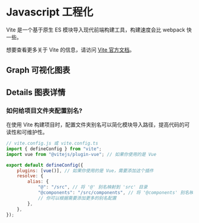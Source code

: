 # Javascript 工程化

Vite 是一个基于原生 ES 模块导入现代前端构建工具，构建速度会比 webpack 快一些。

想要查看更多关于 Vite 的信息，请访问 [Vite 官方文档](https://vitejs.dev/)。

## Graph 可视化图表

<ElMindmap :data="data" height="500" :router="router" offsetLeft="50" />

<script setup>
import { onMounted, ref, computed } from "vue";
import { useRouter } from 'vitepress';
const router = useRouter();
const CurrentPath = router.route.path;
const data = ref({
	data: {
		text: "Vite",
	},
	children: [
		{ 
			data: { text: "基础使用" },
			children: [
				{ data: { text: "如何给项目文件夹配置别名?", hyperlink: `${CurrentPath}#如何给项目文件夹配置别名?` } },
			]
		},
		{ data: { text: "构建开发环境", } },
	],
})
</script>

## Details 图表详情

### 如何给项目文件夹配置别名?

在使用 Vite 构建项目时，配置文件夹别名可以简化模块导入路径，提高代码的可读性和可维护性。

```js
// vite.config.js 或 vite.config.ts
import { defineConfig } from "vite";
import vue from "@vitejs/plugin-vue"; // 如果你使用的是 Vue

export default defineConfig({
	plugins: [vue()], // 如果你使用的是 Vue，需要添加这个插件
	resolve: {
		alias: {
			"@": "/src", // 将 '@' 别名映射到 'src' 目录
			"@components": "/src/components", // 将 '@components' 别名映射到 'src/components' 目录
			// 你可以根据需要添加更多的别名配置
		},
	},
});
```
